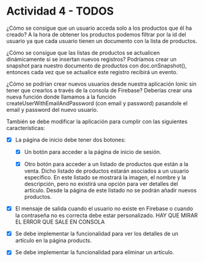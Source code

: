 # Actividad 4 - TODOS

¿Cómo se consigue que un usuario acceda solo a los productos que él ha creado?
A la hora de obtener los productos podemos filtrar por la id del usuario ya que cada usuario tienen un documento con la lista de productos.

¿Cómo se consigue que las listas de productos se actualicen dinámicamente si se insertan nuevos registros?
Podríamos crear un snapshot para nuestro documento de productos con doc.onSnapshot(), entonces cada vez que se actualice este registro recibirá un evento.

¿Cómo se podrían crear nuevos usuarios desde nuestra aplicación Ionic sin tener que crearlos a través de la consola de Firebase?
Deberías crear una nueva función donde llamamos a la función createUserWithEmailAndPassword (con email y password) pasandole el email y password del nuevo usuario.

También se debe modificar la aplicación para cumplir con las siguientes características:

- [x] La página de inicio debe tener dos botones:

    - [x] Un botón para acceder a la página de inicio de sesión.

    - [x] Otro botón para acceder a un listado de productos que están a la venta. Dicho listado de productos estarán asociados a un usuario específico. En este listado se mostrará la imagen, el nombre y la descripción, pero no existirá una opción para ver detalles del artículo. Desde la página de este listado no se podrán añadir nuevos productos.

- [x] El mensaje de salida cuando el usuario no existe en Firebase o cuando la contraseña no es correcta debe estar personalizado.
    HAY QUE MIRAR EL ERROR QUE SALE EN CONSOLA

- [x] Se debe implementar la funcionalidad para ver los detalles de un artículo en la página products.

- [x] Se debe implementar la funcionalidad para eliminar un artículo.